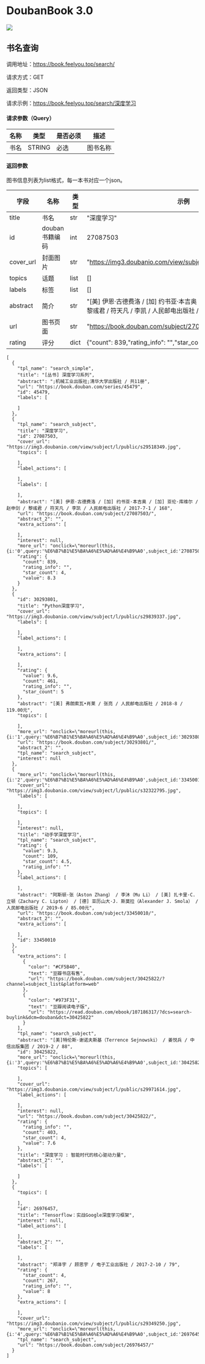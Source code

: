 # DoubanBook 3.0
[![](https://pic.downk.cc/item/5e411c8d2fb38b8c3c770b3e.png)](https://pic.downk.cc/item/5e411c8d2fb38b8c3c770b3e.png)
## 书名查询
调用地址：https://book.feelyou.top/search/

请求方式：GET

返回类型：JSON

请求示例：https://book.feelyou.top/search/深度学习

#### 请求参数（Query）

| 名称 | 类型   | 是否必须 | 描述          |
| ---- | ------ | -------- | ------------- |
| 书名 | STRING | 必选     | 图书名称 |

#### 返回参数
图书信息列表为list格式，每一本书对应一个json。

| 字段 | 名称 | 类型 | 示例 |
| ---- | ---- | ---- | ---- |
| title | 书名 | str | "深度学习" |
| id | douban书籍编码 | int | 27087503 |
| cover_url | 封面图片 | str | "https://img3.doubanio.com/view/subject/l/public/s29518349.jpg" |
| topics | 话题 | list| [] |
| labels | 标签 | list | [] |
| abstract | 简介 | str | "[美] 伊恩·古德费洛 / [加] 约书亚·本吉奥 / [加] 亚伦·库维尔 / 赵申剑 / 黎彧君 / 符天凡 / 李凯 / 人民邮电出版社 / 2017-7-1 / 168" |
| url | 图书页面 | str | "https://book.douban.com/subject/27087503/" |
| rating | 评分 | dict | {"count": 839,"rating_info": "","star_count": 4,"value": 8.3} |


```
[
  {
    "tpl_name": "search_simple",
    "title": "[丛书] 深度学习系列",
    "abstract": ";机械工业出版社;清华大学出版社 / 共11册",
    "url": "https://book.douban.com/series/45479",
    "id": 45479,
    "labels": [
      
    ]
  },
  {
    "tpl_name": "search_subject",
    "title": "深度学习",
    "id": 27087503,
    "cover_url": "https://img3.doubanio.com/view/subject/l/public/s29518349.jpg",
    "topics": [
      
    ],
    "label_actions": [
      
    ],
    "labels": [
      
    ],
    "abstract": "[美] 伊恩·古德费洛 / [加] 约书亚·本吉奥 / [加] 亚伦·库维尔 / 赵申剑 / 黎彧君 / 符天凡 / 李凯 / 人民邮电出版社 / 2017-7-1 / 168",
    "url": "https://book.douban.com/subject/27087503/",
    "abstract_2": "",
    "extra_actions": [
      
    ],
    "interest": null,
    "more_url": "onclick=\"moreurl(this,{i:'0',query:'%E6%B7%B1%E5%BA%A6%E5%AD%A6%E4%B9%A0',subject_id:'27087503',from:'book_subject_search',cat_id:'1001'})\"",
    "rating": {
      "count": 839,
      "rating_info": "",
      "star_count": 4,
      "value": 8.3
    }
  },
  {
    "id": 30293801,
    "title": "Python深度学习",
    "cover_url": "https://img3.doubanio.com/view/subject/l/public/s29839337.jpg",
    "labels": [
      
    ],
    "label_actions": [
      
    ],
    "extra_actions": [
      
    ],
    "rating": {
      "value": 9.6,
      "count": 461,
      "rating_info": "",
      "star_count": 5
    },
    "abstract": "[美] 弗朗索瓦•肖莱 / 张亮 / 人民邮电出版社 / 2018-8 / 119.00元",
    "topics": [
      
    ],
    "more_url": "onclick=\"moreurl(this,{i:'1',query:'%E6%B7%B1%E5%BA%A6%E5%AD%A6%E4%B9%A0',subject_id:'30293801',from:'book_subject_search',cat_id:'1001'})\"",
    "url": "https://book.douban.com/subject/30293801/",
    "abstract_2": "",
    "tpl_name": "search_subject",
    "interest": null
  },
  {
    "more_url": "onclick=\"moreurl(this,{i:'2',query:'%E6%B7%B1%E5%BA%A6%E5%AD%A6%E4%B9%A0',subject_id:'33450010',from:'book_subject_search',cat_id:'1001'})\"",
    "cover_url": "https://img3.doubanio.com/view/subject/l/public/s32322795.jpg",
    "labels": [
      
    ],
    "topics": [
      
    ],
    "interest": null,
    "title": "动手学深度学习",
    "tpl_name": "search_subject",
    "rating": {
      "value": 9.3,
      "count": 109,
      "star_count": 4.5,
      "rating_info": ""
    },
    "label_actions": [
      
    ],
    "abstract": "阿斯顿·张（Aston Zhang） / 李沐（Mu Li） / [美] 扎卡里·C. 立顿（Zachary C. Lipton） / [德] 亚历山大·J. 斯莫拉（Alexander J. Smola） / 人民邮电出版社 / 2019-6 / 85.00元",
    "url": "https://book.douban.com/subject/33450010/",
    "abstract_2": "",
    "extra_actions": [
      
    ],
    "id": 33450010
  },
  {
    "extra_actions": [
      {
        "color": "#CF5B40",
        "text": "豆瓣书店有售",
        "url": "https://book.douban.com/subject/30425822/?channel=subject_list&platform=web"
      },
      {
        "color": "#973F31",
        "text": "豆瓣阅读电子版",
        "url": "https://read.douban.com/ebook/107186317/?dcs=search-buylink&dcm=douban&dct=30425822"
      }
    ],
    "tpl_name": "search_subject",
    "abstract": "[美]特伦斯·谢诺夫斯基（Terrence Sejnowski） / 姜悦兵 / 中信出版集团 / 2019-2 / 88",
    "id": 30425822,
    "more_url": "onclick=\"moreurl(this,{i:'3',query:'%E6%B7%B1%E5%BA%A6%E5%AD%A6%E4%B9%A0',subject_id:'30425822',from:'book_subject_search',cat_id:'1001'})\"",
    "topics": [
      
    ],
    "cover_url": "https://img3.doubanio.com/view/subject/l/public/s29971614.jpg",
    "label_actions": [
      
    ],
    "interest": null,
    "url": "https://book.douban.com/subject/30425822/",
    "rating": {
      "rating_info": "",
      "count": 403,
      "star_count": 4,
      "value": 7.6
    },
    "title": "深度学习 : 智能时代的核心驱动力量",
    "abstract_2": "",
    "labels": [
      
    ]
  },
  {
    "topics": [
      
    ],
    "id": 26976457,
    "title": "Tensorflow：实战Google深度学习框架",
    "interest": null,
    "label_actions": [
      
    ],
    "abstract_2": "",
    "labels": [
      
    ],
    "abstract": "郑泽宇 / 顾思宇 / 电子工业出版社 / 2017-2-10 / 79",
    "rating": {
      "star_count": 4,
      "count": 267,
      "rating_info": "",
      "value": 8
    },
    "extra_actions": [
      
    ],
    "cover_url": "https://img3.doubanio.com/view/subject/l/public/s29349250.jpg",
    "more_url": "onclick=\"moreurl(this,{i:'4',query:'%E6%B7%B1%E5%BA%A6%E5%AD%A6%E4%B9%A0',subject_id:'26976457',from:'book_subject_search',cat_id:'1001'})\"",
    "tpl_name": "search_subject",
    "url": "https://book.douban.com/subject/26976457/"
  }
]
```
